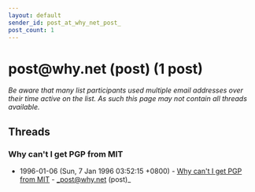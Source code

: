 ```yaml
---
layout: default
sender_id: post_at_why_net_post_
post_count: 1
---
```


# post<span>@</span>why.net (post) (1 post)

_Be aware that many list participants used multiple email addresses over their time active on the list. As such this page may not contain all threads available._

## Threads

### Why can't I get PGP from MIT
+ 1996-01-06 (Sun, 7 Jan 1996 03:52:15 +0800) - [Why can't I get PGP from MIT](/archive/1996/01/99f8c3de70fc6893a988f8d65f2283eff060278caae70ea33341e0da7f888173) - _post@why.net (post)_

